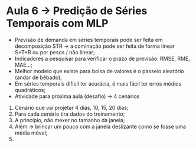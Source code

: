 # Aula 6 -> Predição de Séries Temporais com MLP

- Previsão de demanda em séries temporais pode ser feita em decomposição STR -> a cominação pode ser feita de forma linear S+T+R ou por pesos / não linear;
- Indicadores a pesquisar para verificar o prazo de previsão: RMSE, RME, MAE...;
- Melhor modelo que existe para bolsa de valores é o passeio aleatório (andar de bêbado);
- Em séries temporais difícil ter acurácia, é mais fácil ter erros médios quadráticos;
- Atividade para próxima aula (desafio) -> 4 cenários
1. Cenário que vai projetar 4 dias, 10, 15, 20 dias;
2. Para cada cenário tira dados do treinamento;
3. A princípio, não mexer no tamanho da janela;
4. Além -> brincar um pouco com a janela deslizante como se fosse uma média móvel;
5.
